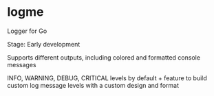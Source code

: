 # logme
Logger for Go

Stage: Early development

Supports different outputs, including colored and formatted console messages

INFO, WARNING, DEBUG, CRITICAL levels by default + feature to build custom log message levels with a custom design and format 
